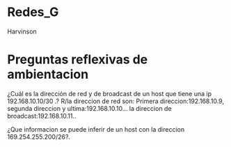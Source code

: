 # Redes_G
Harvinson
# Preguntas reflexivas de ambientacion

¿Cuál es la dirección de red y de broadcast de un host que tiene una ip 192.168.10.10/30 .?
R/la direccion de red son: Primera direccion:192.168.10.9, segunda direccion y ultima:192.168.10.10...
la direccion de broadcast:192.168.10.11..

¿Que informacion se puede inferir de un host con la direccion 169.254.255.200/26?.